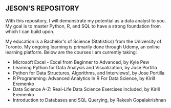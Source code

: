 ## JESON'S REPOSITORY
With this repository, I will demonstrate my potential as a data analyst to you. My goal is to master Python, R, and SQL to have a strong foundation from which I can build upon.

My education is a Bachelor's of Science (Statistics) from the University of Toronto. My ongoing learning is primarily done through Udemy, an online learning platform. Below are the courses I am currently taking:

- Microsoft Excel - Excel from Beginner to Advanced, by Kyle Pew
- Learning Python for Data Analysis and Visualization, by Jose Portilla
- Python for Data Structures, Algorithms, and Interviews!, by Jose Portilla
- R Programming: Advanced Analytics In R For Data Science, by Kirill Eremenko
- Data Science A-Z: Real-Life Data Science Exercises Included, by Kirill Eremenko
- Introduction to Databases and SQL Querying, by Rakesh Gopalakrishnan
